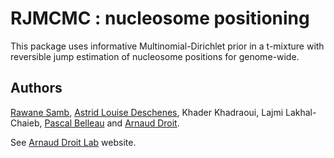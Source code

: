 RJMCMC : nucleosome positioning
==============================================================

This package uses informative Multinomial-Dirichlet prior in a t-mixture with reversible jump estimation of nucleosome positions for genome-wide.

## Authors ##

[Rawane Samb](https://ca.linkedin.com/in/rawanesamb "Rawane Samb"), 
[Astrid Louise Deschenes](http://ca.linkedin.com/in/astriddeschenes "Astrid Louise Deschenes"),
Khader Khadraoui, Lajmi Lakhal-Chaieb, 
[Pascal Belleau](http://ca.linkedin.com/in/pascalbelleau "Pascal Belleau") 
and [Arnaud Droit](http://ca.linkedin.com/in/drarnaud "Arnaud Droit").


See [Arnaud Droit Lab](http://bioinformatique.ulaval.ca/home/ "Arnaud Droit Lab") 
website.

